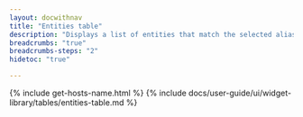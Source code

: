 ```yaml
---
layout: docwithnav
title: "Entities table"
description: "Displays a list of entities that match the selected alias and optional filter. Provides the ability for full-text search and pagination, except for columns with post-processing or cell content functions. Highly customizable using widget styles, data source keys, and widget actions."
breadcrumbs: "true"
breadcrumbs-steps: "2"
hidetoc: "true"

---
```

{% include get-hosts-name.html %}
{% include docs/user-guide/ui/widget-library/tables/entities-table.md %}
